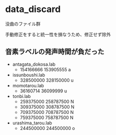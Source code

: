 # data_discard

没曲のファイル群

手動修正をすると統一性を損なうため、修正せず除外

## 音素ラベルの発声時間が負だった

- antagata_dokosa.lab
  - 154166666 153905555 a
- issunboushi.lab
  - 328500000 328150000 u
- momotarou.lab
  - 36160714 36099999 u
- tonbi.lab
  - 259375000 258787500 N
  - 309375000 308787500 N
  - 709375000 708787500 N
  - 759375000 758787500 N
- urashima_tarou.lab
  - 244500000 244500000 o